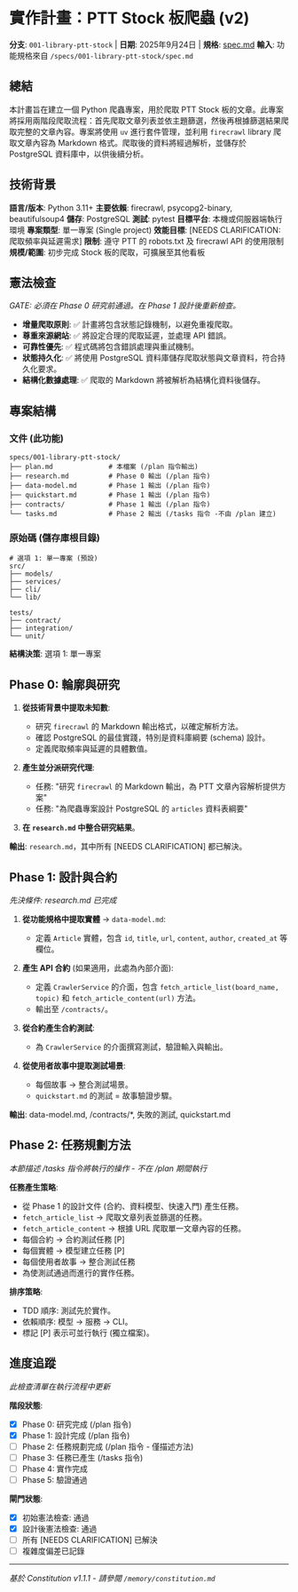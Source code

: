 # 實作計畫：PTT Stock 板爬蟲 (v2)

**分支**: `001-library-ptt-stock` | **日期**: 2025年9月24日 | **規格**: [spec.md](./spec.md)
**輸入**: 功能規格來自 `/specs/001-library-ptt-stock/spec.md`

## 總結
本計畫旨在建立一個 Python 爬蟲專案，用於爬取 PTT Stock 板的文章。此專案將採用兩階段爬取流程：首先爬取文章列表並依主題篩選，然後再根據篩選結果爬取完整的文章內容。專案將使用 `uv` 進行套件管理，並利用 `firecrawl` library 爬取文章內容為 Markdown 格式。爬取後的資料將經過解析，並儲存於 PostgreSQL 資料庫中，以供後續分析。

## 技術背景
**語言/版本**: Python 3.11+
**主要依賴**: firecrawl, psycopg2-binary, beautifulsoup4
**儲存**: PostgreSQL
**測試**: pytest
**目標平台**: 本機或伺服器端執行環境
**專案類型**: 單一專案 (Single project)
**效能目標**: [NEEDS CLARIFICATION: 爬取頻率與延遲需求]
**限制**: 遵守 PTT 的 robots.txt 及 firecrawl API 的使用限制
**規模/範圍**: 初步完成 Stock 板的爬取，可擴展至其他看板

## 憲法檢查
*GATE: 必須在 Phase 0 研究前通過。在 Phase 1 設計後重新檢查。*

- **增量爬取原則**: ✅ 計畫將包含狀態記錄機制，以避免重複爬取。
- **尊重來源網站**: ✅ 將設定合理的爬取延遲，並處理 API 錯誤。
- **可靠性優先**: ✅ 程式碼將包含錯誤處理與重試機制。
- **狀態持久化**: ✅ 將使用 PostgreSQL 資料庫儲存爬取狀態與文章資料，符合持久化要求。
- **結構化數據處理**: ✅ 爬取的 Markdown 將被解析為結構化資料後儲存。

## 專案結構

### 文件 (此功能)
```
specs/001-library-ptt-stock/
├── plan.md              # 本檔案 (/plan 指令輸出)
├── research.md          # Phase 0 輸出 (/plan 指令)
├── data-model.md        # Phase 1 輸出 (/plan 指令)
├── quickstart.md        # Phase 1 輸出 (/plan 指令)
├── contracts/           # Phase 1 輸出 (/plan 指令)
└── tasks.md             # Phase 2 輸出 (/tasks 指令 -不由 /plan 建立)
```

### 原始碼 (儲存庫根目錄)
```
# 選項 1: 單一專案 (預設)
src/
├── models/
├── services/
├── cli/
└── lib/

tests/
├── contract/
├── integration/
└── unit/
```

**結構決策**: 選項 1: 單一專案

## Phase 0: 輪廓與研究
1.  **從技術背景中提取未知數**:
    *   研究 `firecrawl` 的 Markdown 輸出格式，以確定解析方法。
    *   確認 PostgreSQL 的最佳實踐，特別是資料庫綱要 (schema) 設計。
    *   定義爬取頻率與延遲的具體數值。

2.  **產生並分派研究代理**:
    *   任務: "研究 `firecrawl` 的 Markdown 輸出，為 PTT 文章內容解析提供方案"
    *   任務: "為爬蟲專案設計 PostgreSQL 的 `articles` 資料表綱要"

3.  **在 `research.md` 中整合研究結果**。

**輸出**: `research.md`，其中所有 [NEEDS CLARIFICATION] 都已解決。

## Phase 1: 設計與合約
*先決條件: research.md 已完成*

1.  **從功能規格中提取實體** → `data-model.md`:
    *   定義 `Article` 實體，包含 `id`, `title`, `url`, `content`, `author`, `created_at` 等欄位。

2.  **產生 API 合約** (如果適用，此處為內部介面):
    *   定義 `CrawlerService` 的介面，包含 `fetch_article_list(board_name, topic)` 和 `fetch_article_content(url)` 方法。
    *   輸出至 `/contracts/`。

3.  **從合約產生合約測試**:
    *   為 `CrawlerService` 的介面撰寫測試，驗證輸入與輸出。

4.  **從使用者故事中提取測試場景**:
    *   每個故事 → 整合測試場景。
    *   `quickstart.md` 的測試 = 故事驗證步驟。

**輸出**: data-model.md, /contracts/*, 失敗的測試, quickstart.md

## Phase 2: 任務規劃方法
*本節描述 /tasks 指令將執行的操作 - 不在 /plan 期間執行*

**任務產生策略**:
-   從 Phase 1 的設計文件 (合約、資料模型、快速入門) 產生任務。
-   `fetch_article_list` → 爬取文章列表並篩選的任務。
-   `fetch_article_content` → 根據 URL 爬取單一文章內容的任務。
-   每個合約 → 合約測試任務 [P]
-   每個實體 → 模型建立任務 [P]
-   每個使用者故事 → 整合測試任務
-   為使測試通過而進行的實作任務。

**排序策略**:
-   TDD 順序: 測試先於實作。
-   依賴順序: 模型 → 服務 → CLI。
-   標記 [P] 表示可並行執行 (獨立檔案)。

## 進度追蹤
*此檢查清單在執行流程中更新*

**階段狀態**:
- [X] Phase 0: 研究完成 (/plan 指令)
- [X] Phase 1: 設計完成 (/plan 指令)
- [ ] Phase 2: 任務規劃完成 (/plan 指令 - 僅描述方法)
- [ ] Phase 3: 任務已產生 (/tasks 指令)
- [ ] Phase 4: 實作完成
- [ ] Phase 5: 驗證通過

**閘門狀態**:
- [X] 初始憲法檢查: 通過
- [X] 設計後憲法檢查: 通過
- [ ] 所有 [NEEDS CLARIFICATION] 已解決
- [ ] 複雜度偏差已記錄

---
*基於 Constitution v1.1.1 - 請參閱 `/memory/constitution.md`*

